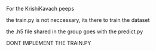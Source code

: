 For the KrishiKavach peeps

the train.py is not neccessary, its there to train the dataset

the .h5 file shared in the group goes with the predict.py

DONT IMPLEMENT THE TRAIN.PY 

